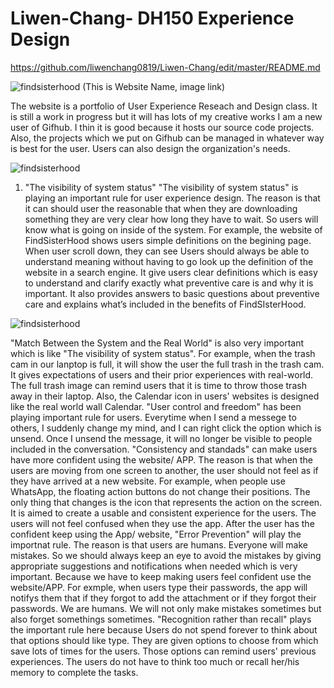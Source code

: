 # Liwen-Chang- DH150 Experience Design 
https://github.com/liwenchang0819/Liwen-Chang/edit/master/README.md

![findsisterhood](https://liwenchang0819.github.io/Liwen-Chang/Screenshot2.png)
(This is Website Name, image link)

The website is a portfolio of User Experience Reseach and Design class. It is still a work in progress but it will has lots of my creative works
I am a new user of Gifhub. I thin it is good because it hosts our source code projects. Also, the projects which we put on Gifhub can be managed in whatever way is best for the user. Users can also design the organization's needs.

![findsisterhood](https://liwenchang0819.github.io/Liwen-Chang/FSH1-1.png)



1. "The visibility of system status"
"The visibility of system status" is playing an important rule for user experience design. The reason is that it can should user the reasonable that when they are downloading something they are very clear how long they have to wait. So users will know what is going on inside of the system. For example, the website of FindSisterHood shows users simple definitions on the begining page. When user scroll down, they can see Users should always be able to understand meaning without having to go look up the definition of the website in a search engine. It give users clear definitions which is easy to understand and clarify exactly what preventive care is and why it is important. It also provides answers to basic questions about preventive care and explains what’s included in the benefits of FindSIsterHood.

![findsisterhood](https://liwenchang0819.github.io/Liwen-Chang/FSH1.png)




"Match Between the System and the Real World" is also very important which is like "The visibility of system status". For example, when the trash cam in our lanptop is full, it will show the user the full trash in the trash cam. It gives expectations of users and their prior experiences with real-world. The full trash image can remind users that it is time to throw those trash away in their laptop. Also, the Calendar icon in users' websites is designed like the real world wall Calendar. 
"User control and freedom" has been playing important rule for users. Everytime when I send a messege to others, I suddenly change my mind, and I can right click the option which is unsend. Once I unsend the message, it will no longer be visible to people included in the conversation.
"Consistency and standads" can make users have more confident using the website/ APP. The reason is that when the users are moving from one screen to another, the user should not feel as if they have arrived at a new website. For example, when people use WhatsApp, the floating action buttons do not change their positions. The only thing that changes is the icon that represents the action on the screen. It is aimed to create a usable and consistent experience for the users. The users will not feel confused when they use the app. 
After the user has the confident keep using the App/ website, "Error Prevention" will play the importnat rule. The reason is that users are humans. Everyone will make mistakes. So we should always keep an eye to avoid the mistakes by giving appropriate suggestions and notifications when needed which is very important. Because we have to keep making users feel confident use the website/APP. For exmple, when users type their passwords, the app will notifys them that if they forgot to add the attachment or if they forgot their passwords. We are humans. We will not only make mistakes sometimes but also forget somethings sometimes. 
"Recognition rather than recall" plays the important rule here because Users do not spend forever to think about that options should like type. They are given options to choose from which save lots of times for the users. Those options can remind users' previous experiences. The users do not have to think too much or recall her/his memory to complete the tasks.





